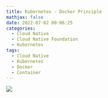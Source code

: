 ```yaml
---
title: Kubernetes - Docker Principle
mathjax: false
date: 2022-07-02 00:06:25
categories:
  - Cloud Native
  - Cloud Native Foundation
  - Kubernetes
tags:
  - Cloud Native
  - Kubernetes
  - Docker
  - Container
---
```


![](https://cloud-native-kubernetes-1253868755.cos.ap-guangzhou.myqcloud.com/introduction/docker-principle.png)

<!-- more -->
